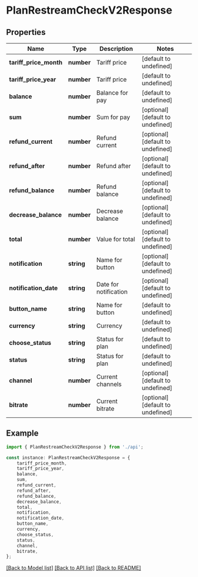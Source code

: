 # PlanRestreamCheckV2Response


## Properties

Name | Type | Description | Notes
------------ | ------------- | ------------- | -------------
**tariff_price_month** | **number** | Tariff price | [default to undefined]
**tariff_price_year** | **number** | Tariff price | [default to undefined]
**balance** | **number** | Balance for pay | [default to undefined]
**sum** | **number** | Sum for pay | [optional] [default to undefined]
**refund_current** | **number** | Refund current | [optional] [default to undefined]
**refund_after** | **number** | Refund after | [optional] [default to undefined]
**refund_balance** | **number** | Refund balance | [optional] [default to undefined]
**decrease_balance** | **number** | Decrease balance | [optional] [default to undefined]
**total** | **number** | Value for total | [optional] [default to undefined]
**notification** | **string** | Name for button | [optional] [default to undefined]
**notification_date** | **string** | Date for notification | [optional] [default to undefined]
**button_name** | **string** | Name for button | [default to undefined]
**currency** | **string** | Currency | [default to undefined]
**choose_status** | **string** | Status for plan | [default to undefined]
**status** | **string** | Status for plan | [default to undefined]
**channel** | **number** | Current channels | [optional] [default to undefined]
**bitrate** | **number** | Current bitrate | [optional] [default to undefined]

## Example

```typescript
import { PlanRestreamCheckV2Response } from './api';

const instance: PlanRestreamCheckV2Response = {
    tariff_price_month,
    tariff_price_year,
    balance,
    sum,
    refund_current,
    refund_after,
    refund_balance,
    decrease_balance,
    total,
    notification,
    notification_date,
    button_name,
    currency,
    choose_status,
    status,
    channel,
    bitrate,
};
```

[[Back to Model list]](../README.md#documentation-for-models) [[Back to API list]](../README.md#documentation-for-api-endpoints) [[Back to README]](../README.md)
